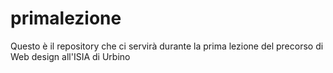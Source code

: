 # primalezione
Questo è il repository che ci servirà durante la prima lezione del precorso di Web design all'ISIA di Urbino
